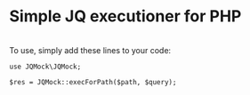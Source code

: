 # Simple JQ executioner for PHP
<br>
To use, simply add these lines to your code:<br>

```
use JQMock\JQMock;

$res = JQMock::execForPath($path, $query);
```

